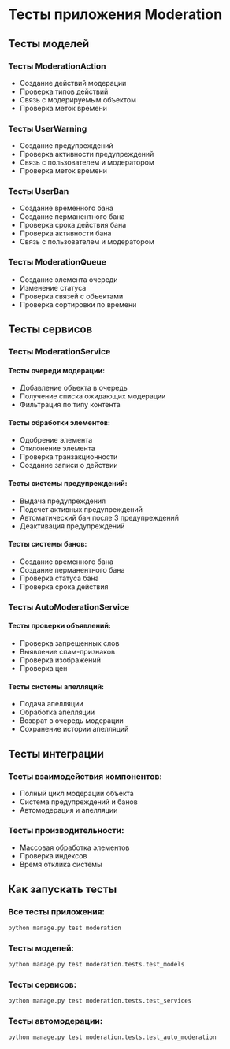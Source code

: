 # Тесты приложения Moderation

## Тесты моделей

### Тесты ModerationAction
- Создание действий модерации
- Проверка типов действий
- Связь с модерируемым объектом
- Проверка меток времени

### Тесты UserWarning
- Создание предупреждений
- Проверка активности предупреждений
- Связь с пользователем и модератором
- Проверка меток времени

### Тесты UserBan
- Создание временного бана
- Создание перманентного бана
- Проверка срока действия бана
- Проверка активности бана
- Связь с пользователем и модератором

### Тесты ModerationQueue
- Создание элемента очереди
- Изменение статуса
- Проверка связей с объектами
- Проверка сортировки по времени

## Тесты сервисов

### Тесты ModerationService

#### Тесты очереди модерации:
- Добавление объекта в очередь
- Получение списка ожидающих модерации
- Фильтрация по типу контента

#### Тесты обработки элементов:
- Одобрение элемента
- Отклонение элемента
- Проверка транзакционности
- Создание записи о действии

#### Тесты системы предупреждений:
- Выдача предупреждения
- Подсчет активных предупреждений
- Автоматический бан после 3 предупреждений
- Деактивация предупреждений

#### Тесты системы банов:
- Создание временного бана
- Создание перманентного бана
- Проверка статуса бана
- Проверка срока действия

### Тесты AutoModerationService

#### Тесты проверки объявлений:
- Проверка запрещенных слов
- Выявление спам-признаков
- Проверка изображений
- Проверка цен

#### Тесты системы апелляций:
- Подача апелляции
- Обработка апелляции
- Возврат в очередь модерации
- Сохранение истории апелляций

## Тесты интеграции

### Тесты взаимодействия компонентов:
- Полный цикл модерации объекта
- Система предупреждений и банов
- Автомодерация и апелляции

### Тесты производительности:
- Массовая обработка элементов
- Проверка индексов
- Время отклика системы

## Как запускать тесты

### Все тесты приложения:
```bash
python manage.py test moderation
```

### Тесты моделей:
```bash
python manage.py test moderation.tests.test_models
```

### Тесты сервисов:
```bash
python manage.py test moderation.tests.test_services
```

### Тесты автомодерации:
```bash
python manage.py test moderation.tests.test_auto_moderation
``` 
